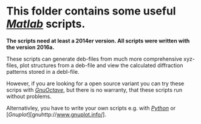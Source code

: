 # This folder contains some useful [_Matlab_](https://de.mathworks.com) scripts.

**The scripts need at least a 2014er version. All scripts were written with the version 2016a.**

These scripts can generate deb-files from much more comprehensive xyz-files, plot structures from a deb-file and view the
calculated diffraction patterns stored in a debI-file.

However, if you are looking for a open source variant you can try these scrips with 
[_GnuOctave_](https://www.gnu.org/software/octave/), but there is no warranty, that these scripts run without problems.

Alternativley, you have to write your own scripts e.g. with [_Python_](https://python-xy.github.io/downloads.html) or
[_Gnuplot_][gnuhttp://www.gnuplot.info/].
